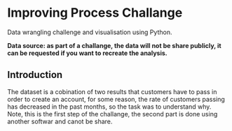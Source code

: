 # Improving Process Challange

Data wrangling challenge and visualisation using Python.

**Data source: as part of a challange, the data will not be share publicly, it can be requested if you want to recreate the analysis.**

## Introduction

The dataset is a cobination of two results that customers have to pass in order to create an account, for some reason, the rate of customers passing has decreased in the past months, so the task was to understand why. 
Note, this is the first step of the challange, the second part is done using another softwar and canot be share.



